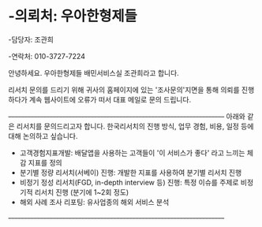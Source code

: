 # -의뢰처: 우아한형제들
 
-담당자: 조관희
 
-연락처: 010-3727-7224
 
안녕하세요.
우아한형제들 배민서비스실 조관희라고 합니다.
 
리서치 문의를 드리기 위해 
귀사의 홈페이지에 있는 '조사문의'지면을 통해 의뢰를 진행하다가 계속 웹사이트에 오류가 떠서
대표 메일로 문의 드립니다.
 
~~--------------------------------------------------------------------~~
아래와 같은 리서치를 문의드리고자 합니다. 
한국리서치의 진행 방식, 업무 경험, 비용, 일정 등에 대해 논의하고 싶습니다. 
 
* 고객경험지표개발:  배달앱을 사용하는 고객들이 '이 서비스가 좋다' 라고 느끼는 체감 지표를 정의 
* 분기별 정량 리서치(서베이) 진행: 개발한 지표를 사용하여 분기별 리서치 진행 
* 비정기 정성 리서치(FGD, in-depth interview 등) 진행: 특정 이슈를 주제로 비정기적 리서치 진행 (분기에 1~2회 정도) 
* 해외 사례 조사 리포팅: 유사업종의 해외 서비스 분석 

~~--------------------------------------------------------------------~~
